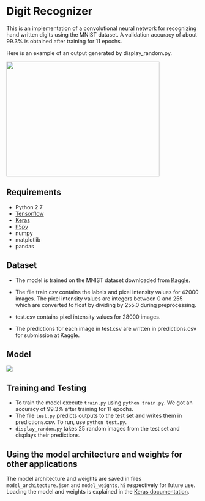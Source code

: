 # Digit Recognizer
This is an implementation of a convolutional neural network for recognizing hand written digits using the MNIST dataset. A validation accuracy of about 99.3% is obtained after training for 11 epochs. 

Here is an example of an output generated by display_random.py.

<img src="https://github.com/Shobhit117/digit-recognizer/blob/master/figure_1.png" height=300px width=400px>

## Requirements

* Python 2.7
* [Tensorflow](https://www.tensorflow.org/)
* [Keras](https://keras.io/)
* [h5py](http://www.h5py.org/)
* numpy
* matplotlib
* pandas

## Dataset

* The model is trained on the MNIST dataset downloaded from [Kaggle](https://www.kaggle.com/c/digit-recognizer). 

* The file train.csv contains the labels and pixel intensity values for 42000 images. The pixel intensity values are integers between 0 and 255 which are converted to float by dividing by 255.0 during preprocessing.

* test.csv contains pixel intensity values for 28000 images.

* The predictions for each image in test.csv are written in predictions.csv for submission at Kaggle.

## Model

<img src="https://github.com/Shobhit117/digit-recognizer/blob/master/model.png">

## Training and Testing

* To train the model execute `train.py` using `python train.py`. We got an accuracy of 99.3% after training for 11 epochs.
* The file `test.py` predicts outputs to the test set and writes them in predictions.csv. To run, use `python test.py`.
* `display_random.py` takes 25 random images from the test set and displays their predictions.

## Using the model architecture and weights for other applications

The model architecture and weights are saved in files `model_architecture.json` and `model_weights,h5` respectively for future use. Loading the model and weights is explained in the [Keras documentation](https://keras.io/getting-started/faq/#how-can-i-save-a-keras-model).



